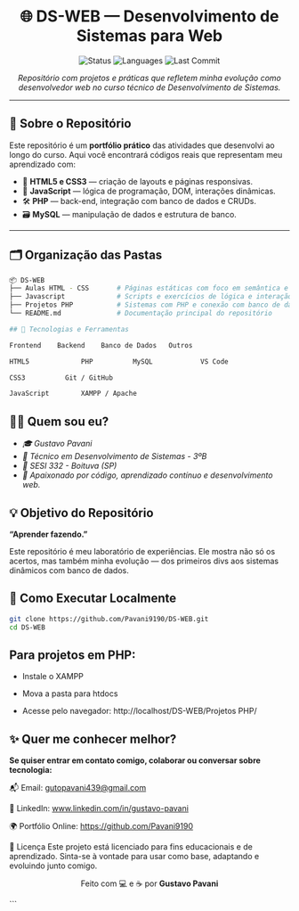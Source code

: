 <h1 align="center">🌐 DS-WEB — Desenvolvimento de Sistemas para Web</h1>

<p align="center">
  <img src="https://img.shields.io/badge/Status-Em%20Desenvolvimento-yellow" alt="Status">
  <img src="https://img.shields.io/github/languages/count/Pavani9190/DS-WEB" alt="Languages">
  <img src="https://img.shields.io/github/last-commit/Pavani9190/DS-WEB" alt="Last Commit">
</p>

<p align="center">
  <em>Repositório com projetos e práticas que refletem minha evolução como desenvolvedor web no curso técnico de Desenvolvimento de Sistemas.</em>
</p>

---

## 🧠 Sobre o Repositório

Este repositório é um **portfólio prático** das atividades que desenvolvi ao longo do curso. Aqui você encontrará códigos reais que representam meu aprendizado com:

- 🎨 **HTML5 e CSS3** — criação de layouts e páginas responsivas.
- 🧠 **JavaScript** — lógica de programação, DOM, interações dinâmicas.
- 🛠️ **PHP** — back-end, integração com banco de dados e CRUDs.
- 🗃️ **MySQL** — manipulação de dados e estrutura de banco.

---

## 🗂️ Organização das Pastas

```bash
📦 DS-WEB
├── Aulas HTML - CSS       # Páginas estáticas com foco em semântica e estilo
├── Javascript             # Scripts e exercícios de lógica e interação
├── Projetos PHP           # Sistemas com PHP e conexão com banco de dados
└── README.md              # Documentação principal do repositório
```
```bash
## 🚀 Tecnologias e Ferramentas

Frontend	Backend	   Banco de Dados	Outros

HTML5	          PHP	       MySQL	        VS Code

CSS3	      Git / GitHub

JavaScript		  XAMPP / Apache
```


## 👨‍💻 Quem sou eu?

- *🎓 Gustavo Pavani*
- *🧩 Técnico em Desenvolvimento de Sistemas - 3ºB*
- *🏫 SESI 332 - Boituva (SP)*
- *🎯 Apaixonado por código, aprendizado contínuo e desenvolvimento web.*

## 💡 Objetivo do Repositório

**“Aprender fazendo.”**

Este repositório é meu laboratório de experiências. Ele mostra não só os acertos, mas também minha evolução — dos primeiros divs aos sistemas dinâmicos com banco de dados.

## 🔗 Como Executar Localmente

```bash
git clone https://github.com/Pavani9190/DS-WEB.git
cd DS-WEB
```

## Para projetos em PHP:

- Instale o XAMPP

- Mova a pasta para htdocs

- Acesse pelo navegador: http://localhost/DS-WEB/Projetos PHP/

## ✨ Quer me conhecer melhor?

**Se quiser entrar em contato comigo, colaborar ou conversar sobre tecnologia:**

📬 Email: gutopavani439@gmail.com

💼 LinkedIn: www.linkedin.com/in/gustavo-pavani

🌍 Portfólio Online: https://github.com/Pavani9190

📝 Licença
Este projeto está licenciado para fins educacionais e de aprendizado. Sinta-se à vontade para usar como base, adaptando e evoluindo junto comigo.

<p align="center"> Feito com 💻 e ☕ por <strong>Gustavo Pavani</strong> </p> ```